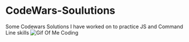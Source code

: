 ﻿# CodeWars-Soulutions

Some Codewars Solutions I have worked on to practice JS and Command Line skills
![Gif Of Me Coding](https://media.giphy.com/media/hrRJ41JB2zlgZiYcCw/giphy-downsized-large.gif)